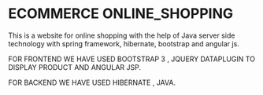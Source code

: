 # ECOMMERCE ONLINE_SHOPPING 

This is a website for online shopping with the help of Java server side technology with spring framework, hibernate, bootstrap and angular js.

FOR FRONTEND WE HAVE USED BOOTSTRAP 3 , JQUERY DATAPLUGIN TO DISPLAY PRODUCT AND ANGULAR JSP.

FOR BACKEND WE HAVE USED HIBERNATE , JAVA.

